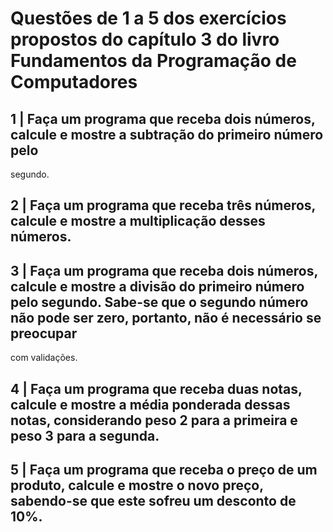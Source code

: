 # Questões de 1 a 5 dos exercícios propostos do capítulo 3 do livro Fundamentos da Programação de Computadores

## 1 | Faça um programa que receba dois números, calcule e mostre a subtração do primeiro número pelo
segundo.
## 2 | Faça um programa que receba três números, calcule e mostre a multiplicação desses números.
## 3 | Faça um programa que receba dois números, calcule e mostre a divisão do primeiro número pelo segundo. Sabe-se que o segundo número não pode ser zero, portanto, não é necessário se preocupar
com validações.
## 4 | Faça um programa que receba duas notas, calcule e mostre a média ponderada dessas notas, considerando peso 2 para a primeira e peso 3 para a segunda.
## 5 | Faça um programa que receba o preço de um produto, calcule e mostre o novo preço, sabendo-se que este sofreu um desconto de 10%.
